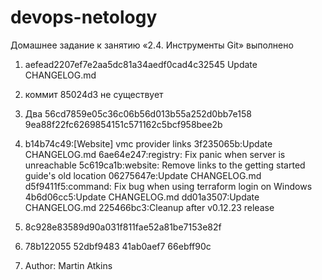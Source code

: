 # devops-netology

Домашнее задание к занятию «2.4. Инструменты Git» выполнено

1.  aefead2207ef7e2aa5dc81a34aedf0cad4c32545
    Update CHANGELOG.md

2.  коммит 85024d3 не существует

3.  Два
    56cd7859e05c36c06b56d013b55a252d0bb7e158 
    9ea88f22fc6269854151c571162c5bcf958bee2b

4.  b14b74c49:[Website] vmc provider links
    3f235065b:Update CHANGELOG.md
    6ae64e247:registry: Fix panic when server is unreachable
    5c619ca1b:website: Remove links to the getting started guide's old location
    06275647e:Update CHANGELOG.md
    d5f9411f5:command: Fix bug when using terraform login on Windows
    4b6d06cc5:Update CHANGELOG.md
    dd01a3507:Update CHANGELOG.md
    225466bc3:Cleanup after v0.12.23 release

5.  8c928e83589d90a031f811fae52a81be7153e82f

6.  78b122055
    52dbf9483
    41ab0aef7
    66ebff90c


7.  Author: Martin Atkins